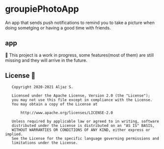 # groupiePhotoApp
An app that sends push notifications to remind you to take a picture when doing sometging or having a good time with friends. 

## app

🚧 This project is a work in progress, some features(most of them) are still missing and they will arrive in the future.


## License 📄

```
   Copyright 2020-2021 Aljaz S.

   Licensed under the Apache License, Version 2.0 (the "License");
   you may not use this file except in compliance with the License.
   You may obtain a copy of the License at

       http://www.apache.org/licenses/LICENSE-2.0

   Unless required by applicable law or agreed to in writing, software
   distributed under the License is distributed on an "AS IS" BASIS,
   WITHOUT WARRANTIES OR CONDITIONS OF ANY KIND, either express or implied.
   See the License for the specific language governing permissions and
   limitations under the License.
```
